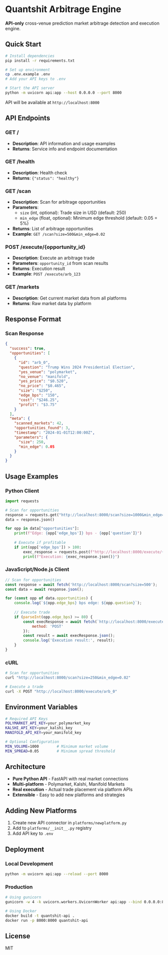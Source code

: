 # Quantshit Arbitrage Engine

**API-only** cross-venue prediction market arbitrage detection and execution engine.

## Quick Start

```bash
# Install dependencies
pip install -r requirements.txt

# Set up environment
cp .env.example .env
# Add your API keys to .env

# Start the API server
python -m uvicorn api:app --host 0.0.0.0 --port 8000
```

API will be available at `http://localhost:8000`

## API Endpoints

### GET /
- **Description**: API information and usage examples
- **Returns**: Service info and endpoint documentation

### GET /health
- **Description**: Health check
- **Returns**: `{"status": "healthy"}`

### GET /scan
- **Description**: Scan for arbitrage opportunities
- **Parameters**: 
  - `size` (int, optional): Trade size in USD (default: 250)
  - `min_edge` (float, optional): Minimum edge threshold (default: 0.05 = 5%)
- **Returns**: List of arbitrage opportunities
- **Example**: `GET /scan?size=500&min_edge=0.02`

### POST /execute/{opportunity_id}
- **Description**: Execute an arbitrage trade
- **Parameters**: `opportunity_id` from scan results
- **Returns**: Execution result
- **Example**: `POST /execute/arb_123`

### GET /markets
- **Description**: Get current market data from all platforms
- **Returns**: Raw market data by platform

## Response Format

### Scan Response
```json
{
  "success": true,
  "opportunities": [
    {
      "id": "arb_0",
      "question": "Trump Wins 2024 Presidential Election",
      "yes_venue": "polymarket",
      "no_venue": "manifold", 
      "yes_price": "$0.520",
      "no_price": "$0.465",
      "size": "$250",
      "edge_bps": "150",
      "cost": "$246.25",
      "profit": "$3.75"
    }
  ],
  "meta": {
    "scanned_markets": 42,
    "opportunities_found": 3,
    "timestamp": "2024-01-01T12:00:00Z",
    "parameters": {
      "size": 250,
      "min_edge": 0.05
    }
  }
}
```

## Usage Examples

### Python Client
```python
import requests

# Scan for opportunities
response = requests.get("http://localhost:8000/scan?size=1000&min_edge=0.03")
data = response.json()

for opp in data["opportunities"]:
    print(f"Edge: {opp['edge_bps']} bps - {opp['question']}")
    
    # Execute if profitable
    if int(opp['edge_bps']) > 100:
        exec_response = requests.post(f"http://localhost:8000/execute/{opp['id']}")
        print(f"Execution: {exec_response.json()}")
```

### JavaScript/Node.js Client
```javascript
// Scan for opportunities
const response = await fetch('http://localhost:8000/scan?size=500');
const data = await response.json();

for (const opp of data.opportunities) {
    console.log(`${opp.edge_bps} bps edge: ${opp.question}`);
    
    // Execute trade
    if (parseInt(opp.edge_bps) >= 80) {
        const execResponse = await fetch(`http://localhost:8000/execute/${opp.id}`, {
            method: 'POST'
        });
        const result = await execResponse.json();
        console.log('Execution result:', result);
    }
}
```

### cURL
```bash
# Scan for opportunities
curl "http://localhost:8000/scan?size=250&min_edge=0.02"

# Execute a trade
curl -X POST "http://localhost:8000/execute/arb_0"
```

## Environment Variables

```bash
# Required API Keys
POLYMARKET_API_KEY=your_polymarket_key
KALSHI_API_KEY=your_kalshi_key  
MANIFOLD_API_KEY=your_manifold_key

# Optional Configuration
MIN_VOLUME=1000        # Minimum market volume
MIN_SPREAD=0.05        # Minimum spread threshold
```

## Architecture

- **Pure Python API** - FastAPI with real market connections
- **Multi-platform** - Polymarket, Kalshi, Manifold Markets
- **Real execution** - Actual trade placement via platform APIs
- **Extensible** - Easy to add new platforms and strategies

## Adding New Platforms

1. Create new API connector in `platforms/newplatform.py`
2. Add to `platforms/__init__.py` registry
3. Add API key to `.env`

## Deployment

### Local Development
```bash
python -m uvicorn api:app --reload --port 8000
```

### Production
```bash
# Using gunicorn
gunicorn -w 4 -k uvicorn.workers.UvicornWorker api:app --bind 0.0.0.0:8000

# Using Docker
docker build -t quantshit-api .
docker run -p 8000:8000 quantshit-api
```

## License

MIT